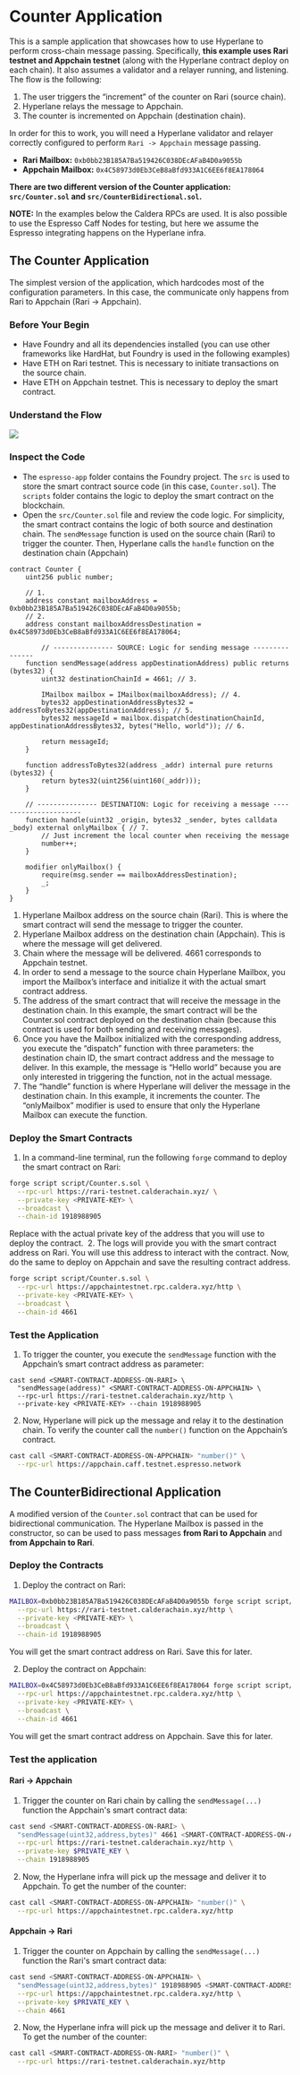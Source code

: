 # Counter Application

This is a sample application that showcases how to use Hyperlane to perform cross-chain message passing. Specifically, **this example uses Rari testnet and Appchain testnet** (along with the Hyperlane contract deploy on each chain). It also assumes a validator and a relayer running, and listening. The flow is the following:

1. The user triggers the “increment” of the counter on Rari (source chain).
2. Hyperlane relays the message to Appchain.
3. The counter is incremented on Appchain (destination chain).

In order for this to work, you will need a Hyperlane validator and relayer correctly configured to perform `Rari -> Appchain` message passing.

- **Rari Mailbox:** `0xb0bb23B185A7Ba519426C038DEcAFaB4D0a9055b`
- **Appchain Mailbox:** `0x4C58973d0Eb3CeB8aBfd933A1C6EE6f8EA178064`

**There are two different version of the Counter application: `src/Counter.sol` and `src/CounterBidirectional.sol`.**

**NOTE:** In the examples below the Caldera RPCs are used. It is also possible to use the Espresso Caff Nodes for testing, but here we assume the Espresso integrating happens on the Hyperlane infra.

## The Counter Application

The simplest version of the application, which hardcodes most of the configuration parameters. In this case, the communicate only happens from Rari to Appchain (Rari -> Appchain).

### Before Your Begin

- Have Foundry and all its dependencies installed (you can use other frameworks like HardHat, but Foundry is used in the following examples)
- Have ETH on Rari testnet. This is necessary to initiate transactions on the source chain.
- Have ETH on Appchain testnet. This is necessary to deploy the smart contract.

### Understand the Flow

![](../docs/counterapp.png)

### Inspect the Code

- The `espresso-app` folder contains the Foundry project. The `src` is used to store the smart contract source code (in this case, `Counter.sol`). The `scripts` folder contains the logic to deploy the smart contract on the blockchain.
- Open the `src/Counter.sol` file and review the code logic. For simplicity, the smart contract contains the logic of both source and destination chain. The `sendMessage` function is used on the source chain (Rari) to trigger the counter. Then, Hyperlane calls the `handle` function on the destination chain (Appchain)

```solidity
contract Counter {
    uint256 public number;
    
    // 1.
    address constant mailboxAddress = 0xb0bb23B185A7Ba519426C038DEcAFaB4D0a9055b;
    // 2.
    address constant mailboxAddressDestination = 0x4C58973d0Eb3CeB8aBfd933A1C6EE6f8EA178064;

		// --------------- SOURCE: Logic for sending message ---------------
    function sendMessage(address appDestinationAddress) public returns (bytes32) {
        uint32 destinationChainId = 4661; // 3.

        IMailbox mailbox = IMailbox(mailboxAddress); // 4.
        bytes32 appDestinationAddressBytes32 = addressToBytes32(appDestinationAddress); // 5.
        bytes32 messageId = mailbox.dispatch(destinationChainId, appDestinationAddressBytes32, bytes("Hello, world")); // 6.

        return messageId;
    }

    function addressToBytes32(address _addr) internal pure returns (bytes32) {
        return bytes32(uint256(uint160(_addr)));
    }

    // --------------- DESTINATION: Logic for receiving a message ----------------------
    function handle(uint32 _origin, bytes32 _sender, bytes calldata _body) external onlyMailbox { // 7.
        // Just increment the local counter when receiving the message
        number++;
    }
    
    modifier onlyMailbox() {
        require(msg.sender == mailboxAddressDestination);
        _;
    }
}
```
1. Hyperlane Mailbox address on the source chain (Rari). This is where the smart contract will send the message to trigger the counter.
2. Hyperlane Mailbox address on the destination chain (Appchain). This is where the message will get delivered.
3. Chain where the message will be delivered. 4661 corresponds to Appchain testnet.
4. In order to send a message to the source chain Hyperlane Mailbox, you import the Mailbox’s interface and initialize it with the actual smart contract address.
5. The address of the smart contract that will receive the message in the destination chain. In this example, the smart contract will be the Counter.sol contract deployed on the destination chain (because this contract is used for both sending and receiving messages).
6. Once you have the Mailbox initialized with the corresponding address, you execute the “dispatch” function with three parameters: the destination chain ID, the smart contract address and the message to deliver. In this example, the message is “Hello world” because you are only interested in triggering the function, not in the actual message.
7. The “handle” function is where Hyperlane will deliver the message in the destination chain. In this example, it increments the counter. The “onlyMailbox” modifier is used to ensure that only the Hyperlane Mailbox can execute the function.

### Deploy the Smart Contracts

1. In a command-line terminal, run the following `forge` command to deploy the smart contract on Rari:

```bash
forge script script/Counter.s.sol \
  --rpc-url https://rari-testnet.calderachain.xyz/ \
  --private-key <PRIVATE-KEY> \
  --broadcast \
  --chain-id 1918988905
```
Replace <PRIVATE-KEY> with the actual private key of the address that you will use to deploy the contract.
​
2. The logs will provide you with the smart contract address on Rari. You will use this address to interact with the contract.
Now, do the same to deploy on Appchain and save the resulting contract address.

```bash
forge script script/Counter.s.sol \
  --rpc-url https://appchaintestnet.rpc.caldera.xyz/http \
  --private-key <PRIVATE-KEY> \
  --broadcast \
  --chain-id 4661
```

### Test the Application

1. To trigger the counter, you execute the `sendMessage` function with the Appchain’s smart contract address as parameter:

```solidity
cast send <SMART-CONTRACT-ADDRESS-ON-RARI> \
  "sendMessage(address)" <SMART-CONTRACT-ADDRESS-ON-APPCHAIN> \
  --rpc-url https://rari-testnet.calderachain.xyz/http \
  --private-key <PRIVATE-KEY> --chain 1918988905
```

2. Now, Hyperlane will pick up the message and relay it to the destination chain. To verify the counter call the `number()` function on the Appchain’s contract.

```bash
cast call <SMART-CONTRACT-ADDRESS-ON-APPCHAIN> "number()" \
  --rpc-url https://appchain.caff.testnet.espresso.network
```

## The CounterBidirectional Application

A modified version of the `Counter.sol` contract that can be used for bidirectional communication. The Hyperlane Mailbox is passed in the constructor, so can be used to pass messages **from Rari to Appchain** and **from Appchain to Rari**.

### Deploy the Contracts

1. Deploy the contract on Rari:

```bash
MAILBOX=0xb0bb23B185A7Ba519426C038DEcAFaB4D0a9055b forge script script/CounterBidirectional.s.sol \
  --rpc-url https://rari-testnet.calderachain.xyz/http \
  --private-key <PRIVATE-KEY> \
  --broadcast \
  --chain-id 1918988905
```

You will get the smart contract address on Rari. Save this for later.

2. Deploy the contract on Appchain:

```bash
MAILBOX=0x4C58973d0Eb3CeB8aBfd933A1C6EE6f8EA178064 forge script script/CounterBidirectional.s.sol \
  --rpc-url https://appchaintestnet.rpc.caldera.xyz/http \
  --private-key <PRIVATE-KEY> \
  --broadcast \
  --chain-id 4661
```

You will get the smart contract address on Appchain. Save this for later.

### Test the application

#### Rari -> Appchain

1. Trigger the counter on Rari chain by calling the `sendMessage(...)` function the Appchain's smart contract data:

```bash
cast send <SMART-CONTRACT-ADDRESS-ON-RARI> \
  "sendMessage(uint32,address,bytes)" 4661 <SMART-CONTRACT-ADDRESS-ON-APPCHAIN> 0x48656c6c6f20776f726c64 \
  --rpc-url https://rari-testnet.calderachain.xyz/http \
  --private-key $PRIVATE_KEY \
  --chain 1918988905
```

2. Now, the Hyperlane infra will pick up the message and deliver it to Appchain. To get the number of the counter:

```bash
cast call <SMART-CONTRACT-ADDRESS-ON-APPCHAIN> "number()" \
  --rpc-url https://appchaintestnet.rpc.caldera.xyz/http
```

#### Appchain -> Rari

1. Trigger the counter on Appchain by calling the `sendMessage(...)` function the Rari's smart contract data:

```bash
cast send <SMART-CONTRACT-ADDRESS-ON-APPCHAIN> \
  "sendMessage(uint32,address,bytes)" 1918988905 <SMART-CONTRACT-ADDRESS-ON-RARI> 0x48656c6c6f20776f726c64 \
  --rpc-url https://appchaintestnet.rpc.caldera.xyz/http \
  --private-key $PRIVATE_KEY \
  --chain 4661
```

2. Now, the Hyperlane infra will pick up the message and deliver it to Rari. To get the number of the counter:

```bash
cast call <SMART-CONTRACT-ADDRESS-ON-RARI> "number()" \
  --rpc-url https://rari-testnet.calderachain.xyz/http
```